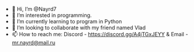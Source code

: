- 👋 Hi, I’m @Nayrd7
- 👀 I’m interested in programming.
- 🌱 I’m currently learning to program in Python
- 💞️ I’m looking to collaborate with my friend named Vlad
- 📫 How to reach me: Discord - https://discord.gg/A4jTGxJEYY & Email - mr.nayrd@mail.ru
